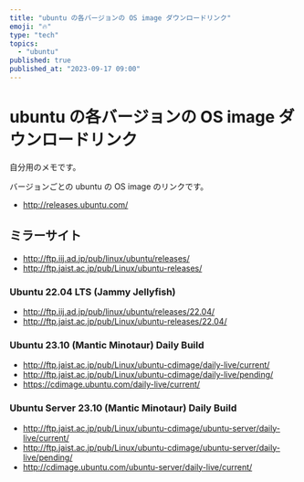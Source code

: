 ```yaml
---
title: "ubuntu の各バージョンの OS image ダウンロードリンク"
emoji: "🔥"
type: "tech"
topics:
  - "ubuntu"
published: true
published_at: "2023-09-17 09:00"
---
```


# ubuntu の各バージョンの OS image ダウンロードリンク

自分用のメモです。

バージョンごとの ubuntu の OS image のリンクです。

* http://releases.ubuntu.com/

## ミラーサイト

* http://ftp.iij.ad.jp/pub/linux/ubuntu/releases/
* http://ftp.jaist.ac.jp/pub/Linux/ubuntu-releases/

### Ubuntu 22.04 LTS (Jammy Jellyfish)

* http://ftp.iij.ad.jp/pub/linux/ubuntu/releases/22.04/
* http://ftp.jaist.ac.jp/pub/Linux/ubuntu-releases/22.04/

### Ubuntu 23.10 (Mantic Minotaur) Daily Build

* http://ftp.jaist.ac.jp/pub/Linux/ubuntu-cdimage/daily-live/current/
* http://ftp.jaist.ac.jp/pub/Linux/ubuntu-cdimage/daily-live/pending/
* https://cdimage.ubuntu.com/daily-live/current/

### Ubuntu Server 23.10 (Mantic Minotaur) Daily Build

* http://ftp.jaist.ac.jp/pub/Linux/ubuntu-cdimage/ubuntu-server/daily-live/current/
* http://ftp.jaist.ac.jp/pub/Linux/ubuntu-cdimage/ubuntu-server/daily-live/pending/
* http://cdimage.ubuntu.com/ubuntu-server/daily-live/current/
